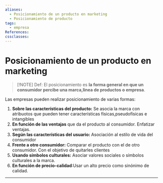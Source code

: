 ```yaml
---
aliases:
  - Posicionamiento de un producto en marketing
  - Posicionamiento de producto
tags:
  - empresa
References: 
cssclasses:
---
```

# Posicionamiento de un producto en marketing

> [!NOTE] Def: 
> El posicionamiento es **la forma general en que un consumidor percibe una marca,linea de productos o empresa**. 

Las empresas pueden realizar posicionamiento de varias formas: 
1. **Sobre las características del producto:** Se asocia la marca con atribuotos que pueden tener características físicas,pseudofísicas e intangibles
2. **En función de las ventajas** que da el producto al consumidor. Enfatizar ventajas. 
3. **Según las características del usuario:** Asociación al estilo de vida del consumidor
4. **Frente a otro consumidor:** Comparar el producto con el de otro consumidor. Con el objetivo de quitarles clientes 
5. **Usando símbolos culturales:** Asociar valores sociales o símbolos culturales a la marca.
6. **En función de precio-calidad**:Usar un alto precio como sinónimo de calidad. 

***